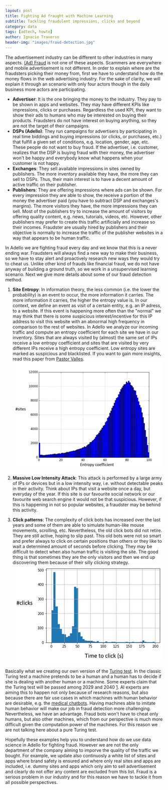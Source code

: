 ```yaml
---
layout: post
title: Fighting Ad fraught with Machine Learning
subtitle: Tackling fraudulent impressions, clicks and beyond
category: data
tags: [adtech, howto]
author: Ignacio Traverso
header-img: "images/fraud-detection.jpg"
---
```


The advertisement industry can be different to other industries in many aspects. [(Ad) Fraud](https://en.wikipedia.org/wiki/Ad_fraud) is not one of these aspects. Scammers are everywhere and mobile advertisement is not different. In order to explain where are the fraudsters picking their money from, first we have to understand how do the money flows in the web advertising industry. For the sake of clarity, we will explain it through an scenario with only four actors though in the daily business more actors are participating.

* **Advertiser**: It is the one bringing the money to the industry. They pay to be shown in apps and websites. They may have different KPIs like impressions, clicks or purchases. Regardless the used KPI, they want to show their ads to humans who may be interested on buying their products. Fraudsters do not have interest on buying anything, so they are not the target of their campaigns.
* **DSPs (Adello)**: They run campaigns for advertisers by participating in real time biddings and buying impressions (or clicks, or purchases, etc.) that fulfill a given set of conditions, e.g. location, gender, age, etc. These people do not want to buy fraud. If the advertiser, i.e. customer, realizes that the DSP is buying fraud with their money, the advertiser won't be happy and everybody know what happens when your customer is not happy.
* **Exchanges**: They sell available impressions in sites owned by publishers. The more inventory available they have, the more they can sell to DSPs. Thus, their main interest is to have a decent amount of active traffic on their publisher.
* **Publishers**: They are offering impressions where ads can be shown. For every impression they are able to show, the receive a portion of the money the advertiser paid (you have to subtract DSP and exchanges's margins). The more visitors they have, the more impressions they can sell. Most of the publishers try to increase the amount of visitors by offering quality content, e.g. news, tutorials, videos, etc. However, other publishers may prefer to create this traffic artificially and increase so their incomes. Fraudster are usually hired by publishers and their objective is normally to increase the traffic of the publisher websites in a way that appears to be human traffic.

In Adello we are fighting fraud every day and we know that this is a never ending war. Fraudsters will always find a new way to make their business, so we have to stay alert and proactively research new ways they would try to cheat us. Unlike other kind of frauds like financial fraud, we do not have anyway of building a ground truth, so we work in a unsupervised learning scenario. Next we give more details about some of our fraud detection method.

1. **Site Entropy**: In information theory, the less common (i.e. the lower the probability) is an event to occur, the more information it carries. The more information it carries, the higher the entropy value is. In our context, we define an event as visit of a certain entity, e.g. an IP adress, to a website. If this event is happening more often than the "normal" we may think that there is some suspicious interest/incentive for this IP address to visit this website with an abnormal high frequency in comparison to the rest of websites. In Adello we analyze our incoming traffic and compute an entropy coefficient for each site we have in our inventory. Sites that are always visited by (almost) the same set of IPs receive a low entropy coefficient and sites that are visited by very different IPs receive a high entropy coefficient. Low entropy sites are marked as suspicious and blacklisted. If you want to gain more insights, read this paper from [Pastor Valles](http://eprints.networks.imdea.org/1595/). 
![Entropy](../images/entropy.png)

2. **Massive Low Intensity Attack**: This attack is performed by a large army of IPs or devices but in a low intensity way, i.e. without detectable peaks in their activity. Think about IPs that visit a website once a day, but everyday of the year. If this site is our favourite social network or our favourite web search engine it would not be that suspicious. However, if this is happening in not so popular websites, a fraudster may be behind this activity.

3. **Click patterns**: The complexity of click bots has increased over the last years and some of them are able to simulate human-like mouse movements, scrolling, etc. Nevertheless, the old click bots did not retire. They are still active, hoping to slip past. This old bots were not so smart and prefer always to click on certain positions than others or they like to wait a determined amount of seconds before clicking. They may be difficult to detect when also human traffic is visiting the site. The good thing is that sometimes they are the only visitors and then we end up discovering them because of their silly clicking strategy.
![Time to click](../images/timetoclick.png)

Basically what we creating our own version of the [Turing test](https://en.wikipedia.org/wiki/Turing_test). In the classic Turing test a machine pretends to be a human and a human has to decide if she is dealing with another human or a machine. Some experts claim that the Turing test will be passed among 2029 and 2040 [1](http://isturingtestpassed.github.io/). AI experts are aiming this to happen not only because of research reasons, but also because there are fair use cases in which machines with human behavior are desirable, e.g. the [medical chatbots](https://www.techemergence.com/chatbots-for-healthcare-comparison/). Having machines able to imitate human behavior will make our job in fraud detection more challenging. Nevertheless, we have an advantage. Fraud bots won't have to cheat only humans, but also other machines, which from our perspective is much more difficult given the computation power of the machines. For this reason we are not talking here about a pure Turing test.

Hopefully these examples help you to understand how do we use data science in Adello for fighting fraud. However we are not the only department of the company aiming to imporve the quality of the traffic we bought. For example, we update also continuosly a white list of sites and apps where brand safety is ensured and where only real sites and apps are included, i.e. dummy sites and apps which only aim to sell advertisement and clearly do not offer any content are excluded from this list. Fraud is a serious problem in our industry and for this reason we have to tackle it from all possible perspectives.





